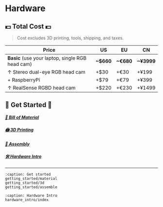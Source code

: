 # Hardware

## 💵 Total Cost 💵

> Cost excludes 3D printing, tools, shipping, and taxes.
> 

| Price | US | EU | CN |
| --- | --- | --- | --- |
| **Basic** (use your laptop, single RGB head cam) | **~$660** | **~€680** | **~¥3999** |
| ↑ Stereo dual-eye RGB head cam | +$30 | +€30 | +¥199 |
| + RaspberryPi | +$79 | +€79 | +¥399 |
| ↑ RealSense RGBD head cam | +$220 | +€230 | +¥1499 |


## 🚀 Get Started 🚀

##### [🛒 Bill of Material](getting_started/material)

##### [🖨️ 3D Printing](getting_started/3d)

##### [🔨 Assembly](getting_started/assemble)

##### [🛠️ Hardware Intro](hardware_intro/index)

---


```{toctree}
:caption: Get started
getting_started/material
getting_started/3d
getting_started/assemble
```

```{toctree}
:caption: Hardware Intro
hardware_intro/index
```


